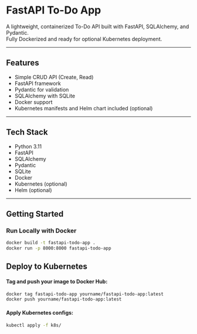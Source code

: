# FastAPI To-Do App

A lightweight, containerized To-Do API built with FastAPI, SQLAlchemy, and Pydantic.  
Fully Dockerized and ready for optional Kubernetes deployment.

---

## Features

- Simple CRUD API (Create, Read)
- FastAPI framework
- Pydantic for validation
- SQLAlchemy with SQLite
- Docker support
- Kubernetes manifests and Helm chart included (optional)

---

## Tech Stack

- Python 3.11  
- FastAPI  
- SQLAlchemy  
- Pydantic  
- SQLite  
- Docker  
- Kubernetes (optional)  
- Helm (optional)

---

## Getting Started

### Run Locally with Docker

```bash
docker build -t fastapi-todo-app .
docker run -p 8000:8000 fastapi-todo-app
```

## Deploy to Kubernetes
#### Tag and push your image to Docker Hub:

```bash
docker tag fastapi-todo-app yourname/fastapi-todo-app:latest
docker push yourname/fastapi-todo-app:latest
```
#### Apply Kubernetes configs:
```bash
kubectl apply -f k8s/
```
